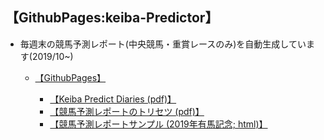 ## 【GithubPages:keiba-Predictor】

- 毎週末の競馬予測レポート(中央競馬・重賞レースのみ)を自動生成しています(2019/10~)
  - [【GithubPages】](https://ryutoro-galois.github.io/keiba-predictor/)

    - [【Keiba Predict Diaries (pdf)】](https://ryutoro-galois.github.io/keiba-predictor/manual/KeibaPredictDiaries_v1_201911.pdf)<br>
    - [【競馬予測レポートのトリセツ (pdf)】](https://ryutoro-galois.github.io/keiba-predictor/manual/keiba-predictor-tool(KPT)_r2.pdf)<br>
    - [【競馬予測レポートサンプル (2019年有馬記念; html)】](https://ryutoro-galois.github.io/keiba-predictor/report/PredResult_2019y_raceDate_20191221_20191222.html)<br>